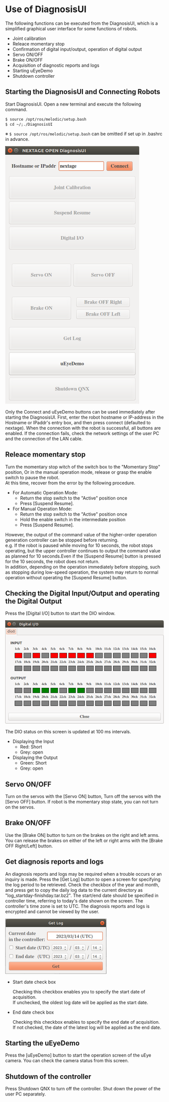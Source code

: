 # Use of DiagnosisUI

The following functions can be executed from the DiagnosisUI, which is a simplified graphical user interface for some functions of robots.

- Joint calibration
- Releace momentary stop
- Confirmation of digital input/output, operation of digital output
- Servo ON/OFF
- Brake ON/OFF
- Acquisition of diagnostic reports and logs
- Starting uEyeDemo
- Shutdown controller

## Starting the DiagnosisUI and Connecting Robots
Start DiagnosisUI.
Open a new terminal and execute the following command.

```
$ source /opt/ros/melodic/setup.bash
$ cd ~/;./DiagnosisUI
```

※ `$ source /opt/ros/melodic/setup.bash` can be omitted if set up in .bashrc in advance.

![diagnosisui](../images/nxo_images/dignosisUI.png)

Only the Connect and uEyeDemo buttons can be used immediately after starting the DiagnosisUI.
First, enter the robot hostname or IP-address in the Hostname or IPaddr's entry box, and then press connect (defaulted to nextage).
When the connection with the robot is successful, all buttons are enabled.
If the connection fails, check the network settings of the user PC and the connection of the LAN cable.
<!--
## ジョイントキャリブレーション-->
<!--ロボットが起動後に、LEDが青点滅の状態になったら関節角度のエンコーダのキャリブレーションを行ってください。-->
<!--[Joint Calibration]ボタンをクリックすることでのエンコーダのキャリブレーションを行います。-->
<!-- ロボット起動後、ロボットの関節原点復帰に失敗(LEDが青点滅)の場合にこの作業を行います。 -->
<!-- Joint Calibrationボタンを押すことでジョイントキャリブを行います。 -->
<!--ジョイントキャリブに成功するとLEDが緑点灯になります。-->

## Releace momentary stop
Turn the momentary stop witch of the switch box to the "Momentary Stop" position,
Or in the manual operation mode, release or grasp the enable switch to pause the robot.  
At this time, recover from the error by the following procedure.
- For Automatic Operation Mode:
  - Return the stop switch to the "Active" position once
  - Press [Suspend Resume].
- For Manual Operation Mode:
  - Return the stop switch to the "Active" position once
  - Hold the enable switch in the intermediate position
  - Press [Suspend Resume].

However, the output of the command value of the higher-order operation generation controller can be stopped before returning.  
e.g. If the robot is paused while moving for 10 seconds,
the robot stops operating, but the upper controller continues to output the command value as planned for 10 seconds.Even if the [Suspend Resume] button is pressed for the 10 seconds, the robot does not return.  
In addition, depending on the operation immediately before stopping, such as stopping during low-speed operation, the system may return to normal operation without operating the [Suspend Resume] button.

<!-- ロボットの一旦停止からの復帰条件は"ジョイントの現在値と同じ指令値を連続2回を受信"となります。 -->
<!-- このボタン押すと、指令値を現在値と一瞬に上書きするが、上位にある動作生成コントローラの動作はキャンセルされないので、 -->
<!-- 指令値はまたすぐに上位にある動作生成コントローラの出力に -->
<!-- すなわち、 -->

## Checking the Digital Input/Output and operating the Digital Output

Press the [Digital I/O] button to start the DIO window.

![dio_window](../images/nxo_images/dio_window.png)

The DIO status on this screen is updated at 100 ms intervals.

- Displaying the Input
  - Red: Short
  - Grey: open
- Displaying the Output
  - Green: Short
  - Grey: open

## Servo ON/OFF

Turn on the servos with the [Servo ON] button,
Turn off the servos with the [Servo OFF] button.
If robot is the momentary stop state, you can not turn on the servos.

## Brake ON/OFF

Use the [Brake ON] button to turn on the brakes on the right and left arms.
You can release the brakes on either of the left or right arms with the [Brake OFF Right/Left] button.

## Get diagnosis reports and logs

An diagnosis reports and logs may be required when a trouble occurs or an inquiry is made.
Press the [Get Log] button to open a screen for specifying the log period to be retrieved.
Check the checkbox of the year and month, and press get to copy the daily log data to the current directory as "log_startday-finishday.tar.bz2". The start/end date should be specified in controller time, referring to today's date shown on the screen. The controller's time zone is set to UTC.
The diagnosis reports and logs is encrypted and cannot be viewed by the user.

![get_log](../images/nxfo_images/getlog.png)

- Start date check box  
  
  Checking this checkbox enables you to specify the start date of acquisition.  
  If unchecked, the oldest log date will be applied as the start date.

- End date check box  
  
  Checking this checkbox enables to specify the end date of acquisition.  
  If not checked, the date of the latest log will be applied as the end date.

## Starting the uEyeDemo

Press the [uEyeDemo] button to start the operation screen of the uEye camera.
You can check the camera status from this screen.

## Shutdown of the controller

Press Shutdown QNX to turn off the controller.
Shut down the power of the user PC separately.
